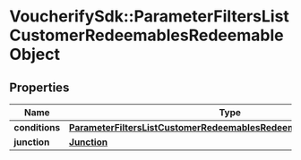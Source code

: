 # VoucherifySdk::ParameterFiltersListCustomerRedeemablesRedeemableObject

## Properties

| Name | Type | Description | Notes |
| ---- | ---- | ----------- | ----- |
| **conditions** | [**ParameterFiltersListCustomerRedeemablesRedeemableObjectConditions**](ParameterFiltersListCustomerRedeemablesRedeemableObjectConditions.md) |  | [optional] |
| **junction** | [**Junction**](Junction.md) |  | [optional] |

